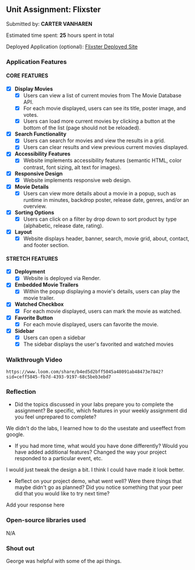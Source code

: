 ## Unit Assignment: Flixster

Submitted by: **CARTER VANHAREN**

Estimated time spent: **25** hours spent in total

Deployed Application (optional): [Flixster Deployed Site](https://vanharenflixster.onrender.com/)

### Application Features

#### CORE FEATURES


- [X] **Display Movies**
  - [X] Users can view a list of current movies from The Movie Database API.
  - [X] For each movie displayed, users can see its title, poster image, and votes.
  - [X] Users can load more current movies by clicking a button at the bottom of the list (page should not be reloaded).
- [X] **Search Functionality**
  - [X] Users can search for movies and view the results in a grid.
  - [X] Users can clear results and view previous current movies displayed.
- [X] **Accessibility Features**
  - [X] Website implements accessibility features (semantic HTML, color contrast, font sizing, alt text for images).
- [X] **Responsive Design**
  - [X] Website implements responsive web design.
- [X] **Movie Details**
  - [X] Users can view more details about a movie in a popup, such as runtime in minutes, backdrop poster, release date, genres, and/or an overview.
- [X] **Sorting Options**
  - [X] Users can click on a filter by drop down to sort product by type (alphabetic, release date, rating).
- [X] **Layout**
  - [X] Website displays header, banner, search, movie grid, about, contact, and footer section.

#### STRETCH FEATURES

- [X] **Deployment**
  - [X] Website is deployed via Render.
- [X] **Embedded Movie Trailers**
  - [X] Within the popup displaying a movie's details, users can play the movie trailer.
- [X] **Watched Checkbox**
  - [X] For each movie displayed, users can mark the movie as watched.
- [X] **Favorite Button**
  - [X] For each movie displayed, users can favorite the movie.
- [X] **Sidebar**
  - [X] Users can open a sidebar
  - [X] The sidebar displays the user's favorited and watched movies

### Walkthrough Video


`https://www.loom.com/share/b4ed5d2bff5045a48091ab48473e7842?sid=ceff5845-fb7d-4393-9197-68c5beb3ebd7`

### Reflection

* Did the topics discussed in your labs prepare you to complete the assignment? Be specific, which features in your weekly assignment did you feel unprepared to complete?

We didn't do the labs, I learned how to do the usestate and useeffect from google.

* If you had more time, what would you have done differently? Would you have added additional features? Changed the way your project responded to a particular event, etc.
  
I would just tweak the design a bit. I think I could have made it look better.

* Reflect on your project demo, what went well? Were there things that maybe didn't go as planned? Did you notice something that your peer did that you would like to try next time?

Add your response here

### Open-source libraries used

N/A
### Shout out

George was helpful with some of the api things.